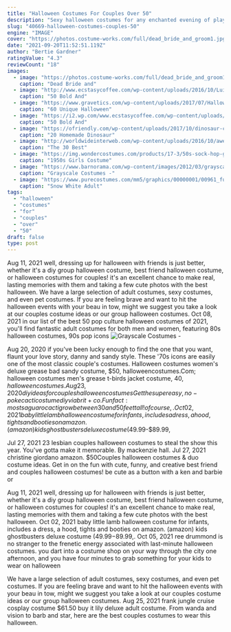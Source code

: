 ```yaml
---
title: "Halloween Costumes For Couples Over 50"
description: "Sexy halloween costumes for any enchanted evening of play or make believe! our site offers a wide variety of sexy costumes and sexy halloween outfits for women at cheap prices. For a group halloween outfit idea shop our themed collections. For halloween, there are women's sexy costumes and sexy dresses, men's costumes and even pets costumes! there are also have plus size costumes"
slug: "40669-halloween-costumes-couples-50"
engine: "IMAGE"
cover: "https://photos.costume-works.com/full/dead_bride_and_groom1.jpg"
date: "2021-09-20T11:52:51.119Z"
author: "Bertie Gardner"
ratingValue: "4.3"
reviewCount: "18"
images:
  - image: "https://photos.costume-works.com/full/dead_bride_and_groom1.jpg"
    caption: "Dead Bride and"
  - image: "http://www.ecstasycoffee.com/wp-content/uploads/2016/10/Luigi-Halloween-costumes.jpg"
    caption: "50 Bold And"
  - image: "https://www.gravetics.com/wp-content/uploads/2017/07/Halloween-DIY-Clown-Makeup-Scary-Clown-Costume.jpg"
    caption: "60 Unique Halloween"
  - image: "https://i2.wp.com/www.ecstasycoffee.com/wp-content/uploads/2016/10/board-game-costumes-diy.jpg?resize=564%2C423"
    caption: "50 Bold And"
  - image: "https://ofriendly.com/wp-content/uploads/2017/10/dinosaur-costumes/22-homemade-dinosaur-costumes-for-halloween.jpg"
    caption: "20 Homemade Dinosaur"
  - image: "http://worldwideinterweb.com/wp-content/uploads/2016/10/awesome-halloween-costumes-2016.jpg"
    caption: "The 30 Best"
  - image: "https://img.wondercostumes.com/products/17-3/50s-sock-hop-girls-costume.jpg"
    caption: "1950s Girls Costume"
  - image: "https://www.barnorama.com/wp-content/images/2012/03/grayscale_costumes/05-grayscale_costumes.jpg"
    caption: "Grayscale Costumes -"
  - image: "https://www.purecostumes.com/mm5/graphics/00000001/00961_full_1.jpg"
    caption: "Snow White Adult"
tags:
  - "halloween"
  - "costumes"
  - "for"
  - "couples"
  - "over"
  - "50"
draft: false
type: post
---
```


Aug 11, 2021 well, dressing up for halloween with friends is just better, whether it's a diy group halloween costume, best friend halloween costume, or halloween costumes for couples! it's an excellent chance to make real, lasting memories with them and taking a few cute photos with the best halloween. We have a large selection of adult costumes, sexy costumes, and even pet costumes. If you are feeling brave and want to hit the halloween events with your beau in tow, might we suggest you take a look at our couples costume ideas or our group halloween costumes. Oct 08, 2021 in our list of the best 50 pop culture halloween costumes of 2021, you'll find fantastic adult costumes for both men and women, featuring 80s halloween costumes, 90s pop icons
![Grayscale Costumes -](https://www.barnorama.com/wp-content/images/2012/03/grayscale_costumes/05-grayscale_costumes.jpg "Grayscale Costumes -")

Aug 20, 2020 if you&#39;ve been lucky enough to find the one that you want, flaunt your love story, danny and sandy style. These &#39;70s icons are easily one of the most classic couple&#39;s costumes. Halloween costumes women&#39;s deluxe grease bad sandy costume, $50, halloweencostumes.Com; halloween costumes men&#39;s grease t-birds jacket costume, $40, halloweencostumes. Aug 23, 2020 diy ideas for couples halloween costumes  Get the super easy, no-poke cacti costume diy via brit + co. Fun fact: most saguaro cacti grow between 30 and 50 feet tall! of course,. Oct 02, 2021 baby little lamb halloween costume for infants, includes a dress, a hood, tights and booties on amazon. (amazon) kids ghostbusters deluxe costume ($49.99-$89.99,
<!--inArticleAds-->

<!--galleryOne-->

Jul 27, 2021 23 lesbian couples halloween costumes to steal the show this year. You've gotta make it memorable. By mackenzie hall. Jul 27, 2021 christine giordano  amazon.  $50Couples halloween costumes & duo costume ideas. Get in on the fun with cute, funny, and creative best friend and couples halloween costumes! be cute as a button with a ken and barbie or
<!--inArticleAds-->

<!--galleryTwo-->

Aug 11, 2021 well, dressing up for halloween with friends is just better, whether it's a diy group halloween costume, best friend halloween costume, or halloween costumes for couples! it's an excellent chance to make real, lasting memories with them and taking a few cute photos with the best halloween. Oct 02, 2021 baby little lamb halloween costume for infants, includes a dress, a hood, tights and booties on amazon. (amazon) kids ghostbusters deluxe costume ($49.99-$89.99,. Oct 05, 2021 ree drummond is no stranger to the frenetic energy associated with last-minute halloween costumes. you dart into a costume shop on your way through the city one afternoon, and you have four minutes to grab something for your kids to wear on halloween
<!--galleryThree-->

We have a large selection of adult costumes, sexy costumes, and even pet costumes. If you are feeling brave and want to hit the halloween events with your beau in tow, might we suggest you take a look at our couples costume ideas or our group halloween costumes. Aug 25, 2021 frank jungle cruise cosplay costume $61.50 buy it lily deluxe adult costume.  From wanda and vision to barb and star, here are the best couples costumes to wear this halloween.
